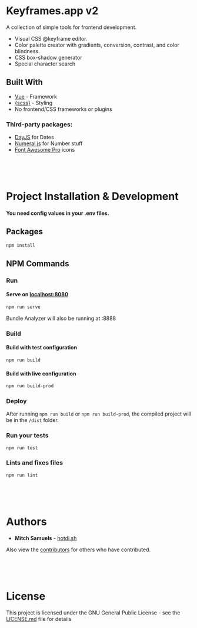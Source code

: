 # Keyframes.app v2

A collection of simple tools for frontend development.
- Visual CSS @keyframe editor.
- Color palette creator with gradients, conversion, contrast, and color blindness.
- CSS box-shadow generator
- Special character search

## Built With

* [Vue](https://vuejs.org) - Framework
* [{scss}](https://sass-lang.com/) - Styling
* No frontend/CSS frameworks or plugins

### Third-party packages:
 * [DayJS](https://day.js.org/) for Dates
 * [Numeral.js](http://numeraljs.com/) for Number stuff
 * [Font Awesome Pro](https://fontawesome.com/) icons

&nbsp;

&nbsp;

# Project Installation & Development

#### You need config values in your .env files.

## Packages
```bash
npm install
```

## NPM Commands

### **Run**
#### Serve on [localhost:8080](https://localhost:8080)
```bash
npm run serve
```
Bundle Analyzer will also be running at :8888

### **Build**
#### Build with test configuration
```bash
npm run build
```
#### Build with live configuration
```bash
npm run build-prod
```

### **Deploy**
After running `npm run build` or `npm run build-prod`, the compiled project will be in the `/dist` folder.


### **Run your tests**
```bash
npm run test
```
### **Lints and fixes files**
```bash
npm run lint
```
&nbsp;

&nbsp;

# Authors

* **Mitch Samuels** - [hotdi.sh](https://hotdi.sh/)

Also view the [contributors](https://github.com/mitchas/keyframes/graphs/contributors) for others who have contributed.

&nbsp;

&nbsp;

# License
This project is licensed under the GNU General Public License - see the [LICENSE.md](LICENSE.md) file for details

